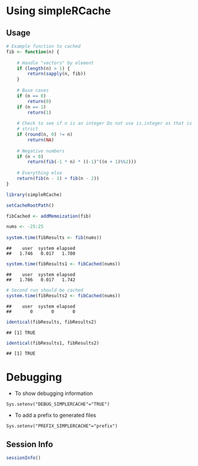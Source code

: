 # Using simpleRCache



## Usage

```r
# Example function to cached
fib <- function(n) {
 
    # Handle "vectors" by element
    if (length(n) > 1) {
        return(sapply(n, fib))
    }
 
    # Base cases
    if (n == 0) 
        return(0)
    if (n == 1) 
        return(1)
 
    # Check to see if n is an integer Do not use is.integer as that is very
    # strict
    if (round(n, 0) != n) 
        return(NA)
 
    # Negative numbers
    if (n < 0) 
        return(fib(-1 * n) * ((-1)^((n + 1)%%2)))
 
    # Everything else
    return(fib(n - 1) + fib(n - 2))
}

library(simpleRCache)

setCacheRootPath()

fibCached <- addMemoization(fib)

nums <- -25:25
 
system.time(fibResults <- fib(nums))
```

```
##    user  system elapsed 
##   1.746   0.017   1.780
```

```r
system.time(fibResults1 <- fibCached(nums))
```

```
##    user  system elapsed 
##   1.706   0.017   1.742
```

```r
# Second run should be cached
system.time(fibResults2 <- fibCached(nums))
```

```
##    user  system elapsed 
##       0       0       0
```

```r
identical(fibResults, fibResults2)
```

```
## [1] TRUE
```

```r
identical(fibResults1, fibResults2)
```

```
## [1] TRUE
```

# Debugging

* To show debugging information
```
Sys.setenv("DEBUG_SIMPLERCACHE"="TRUE")
```

* To add a prefix to generated files
```
Sys.setenv("PREFIX_SIMPLERCACHE"="prefix")
```

## Session Info


```r
sessionInfo()
```









